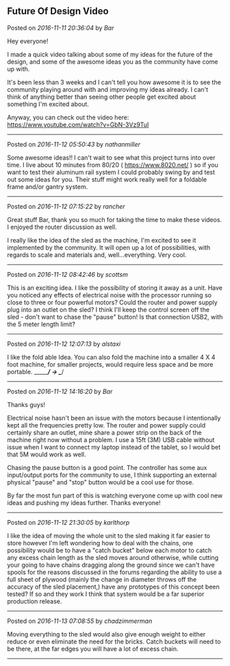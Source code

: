 ## Future Of Design Video
Posted on *2016-11-11 20:36:04* by *Bar*

Hey everyone!

I made a quick video talking about some of my ideas for the future of the design, and some of the awesome ideas you as the community have come up with. 

It's been less than 3 weeks and I can't tell you how awesome it is to see the community playing around with and improving my ideas already. I can't think of anything better than seeing other people get excited about something I'm excited about.

Anyway, you can check out the video here: https://www.youtube.com/watch?v=GbN-3Vz9TuI

---

Posted on *2016-11-12 05:50:43* by *nathanmiller*

Some awesome ideas!! I can't wait to see what this project turns into over time. 
I live about 10 minutes from 80/20 ( https://www.8020.net/ ) so if you want to test their aluminum rail system I could probably swing by and test out some ideas for you. Their stuff might work really well for a foldable frame and/or gantry system.

---

Posted on *2016-11-12 07:15:22* by *rancher*

Great stuff Bar, thank you so much for taking the time to make these videos.  I enjoyed the router discussion as well.  

I really like the idea of the sled as the machine, I'm excited to see it implemented by the community.  It will open up a lot of possibilities, with regards to scale and materials and, well...everything.  Very cool.

---

Posted on *2016-11-12 08:42:46* by *scottsm*

This is an exciting idea. I like the possibility of storing it away as a unit.
Have you noticed any effects of electrical noise with the processor running so close to three or four powerful motors? Could the router and power supply plug into an outlet on the sled? I think I'll keep the control screen off the sled - don't want to chase the "pause" button! Is that connection USB2, with the 5 meter length limit?

---

Posted on *2016-11-12 12:07:13* by *alstaxi*

I like the fold able Idea. You can also fold the machine into a smaller 4 X 4 foot machine,  for smaller projects, would require less space and be more portable. \________/  ->   \____/

---

Posted on *2016-11-12 14:16:20* by *Bar*

Thanks guys! 

Electrical noise hasn't been an issue with the motors because I intentionally kept all the frequencies pretty low. The router and power supply could certainly share an outlet, mine share a power strip on the back of the machine right now without a problem. I use a 15ft (3M) USB cable without issue when I want to connect my laptop instead of the tablet, so I would bet that 5M would work as well. 

Chasing the pause button is a good point. The controller has some aux input/output ports for the community to use, I think supporting an external physical "pause" and "stop" button would be a cool use for those.

By far the most fun part of this is watching everyone come up with cool new ideas and pushing my ideas further. Thanks everyone!

---

Posted on *2016-11-12 21:30:05* by *karlthorp*

I like the idea of moving the whole unit to the sled making it far easier to store however I'm left wondering how to deal with the chains, one possibility would be to have a "catch bucket" below each motor to catch any excess chain length as the sled moves around otherwise, while cutting your going to have chains dragging along the ground since we can't have spools for the reasons discussed in the forums regarding the ability to use a full sheet of plywood (mainly the change in diameter throws off the accuracy of the sled placement,) have any prototypes of this concept been tested? If so and they work I think that system would be a far superior production release.

---

Posted on *2016-11-13 07:08:55* by *chadzimmerman*

Moving everything to the sled would also give enough weight to either reduce or even eliminate the need for the bricks.  Catch buckets will need to be there, at the far edges you will have a lot of excess chain.

---

